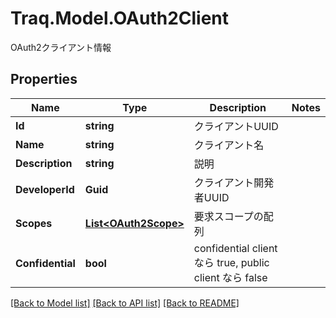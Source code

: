 # Traq.Model.OAuth2Client
OAuth2クライアント情報

## Properties

Name | Type | Description | Notes
------------ | ------------- | ------------- | -------------
**Id** | **string** | クライアントUUID | 
**Name** | **string** | クライアント名 | 
**Description** | **string** | 説明 | 
**DeveloperId** | **Guid** | クライアント開発者UUID | 
**Scopes** | [**List&lt;OAuth2Scope&gt;**](OAuth2Scope.md) | 要求スコープの配列 | 
**Confidential** | **bool** | confidential client なら true, public client なら false | 

[[Back to Model list]](../../README.md#documentation-for-models) [[Back to API list]](../../README.md#documentation-for-api-endpoints) [[Back to README]](../../README.md)

